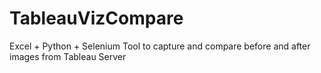 # TableauVizCompare
Excel + Python + Selenium Tool to capture and compare before and after images from Tableau Server
